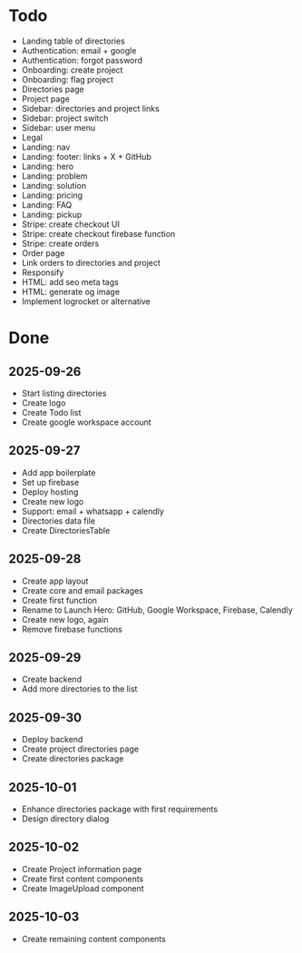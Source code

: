 # Todo

- Landing table of directories
- Authentication: email + google
- Authentication: forgot password
- Onboarding: create project
- Onboarding: flag project
- Directories page
- Project page
- Sidebar: directories and project links
- Sidebar: project switch
- Sidebar: user menu
- Legal
- Landing: nav
- Landing: footer: links + X + GitHub
- Landing: hero
- Landing: problem
- Landing: solution
- Landing: pricing
- Landing: FAQ
- Landing: pickup
- Stripe: create checkout UI
- Stripe: create checkout firebase function
- Stripe: create orders
- Order page
- Link orders to directories and project
- Responsify
- HTML: add seo meta tags
- HTML: generate og image
- Implement logrocket or alternative

# Done

## 2025-09-26
- Start listing directories
- Create logo
- Create Todo list
- Create google workspace account

## 2025-09-27
- Add app boilerplate
- Set up firebase
- Deploy hosting
- Create new logo
- Support: email + whatsapp + calendly
- Directories data file
- Create DirectoriesTable

## 2025-09-28
- Create app layout
- Create core and email packages
- Create first function
- Rename to Launch Hero: GitHub, Google Workspace, Firebase, Calendly
- Create new logo, again
- Remove firebase functions

## 2025-09-29
- Create backend
- Add more directories to the list

## 2025-09-30
- Deploy backend
- Create project directories page
- Create directories package

## 2025-10-01
- Enhance directories package with first requirements
- Design directory dialog

## 2025-10-02
- Create Project information page
- Create first content components
- Create ImageUpload component

## 2025-10-03
- Create remaining content components
